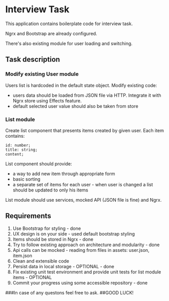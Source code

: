 # Interview Task
This application contains boilerplate code for interview task. 

Ngrx and Bootstrap are already 
configured.

There's also existing module for user loading and switching.
## Task description
### Modify existing User module
Users list is hardcoded in the default state object. 
Modify existing code:
 - users data should be loaded from JSON file via HTTP. Integrate it with Ngrx store using Effects feature.
 - default selected user value should also be taken from store
### List module
Create list component that presents items created by given user. Each item contains: 
``` 
id: number;
title: string;
content;
```
List component should provide:
- a way to add new item through appropriate form
- basic sorting
- a separate set of items for each user - when user is changed a list should be updated to only his items

List module should use services, mocked API (JSON file is fine) and Ngrx.

## Requirements
1. Use Bootstrap for styling - done
1. UX design is on your side - used default bootstrap styling
1. Items should be stored in Ngrx - done
1. Try to follow existing approach on architecture and modularity - done
1. Api calls can be mocked - reading from files in assets: user.json, item.json
1. Clean and extensible code
1. Persist data in local storage - OPTIONAL - done
1. Fix existing unit test environment and provide unit tests for list module items - OPTIONAL
1. Commit your progress using some accessible repository - done


###In case of any questons feel free to ask.
##GOOD LUCK!
